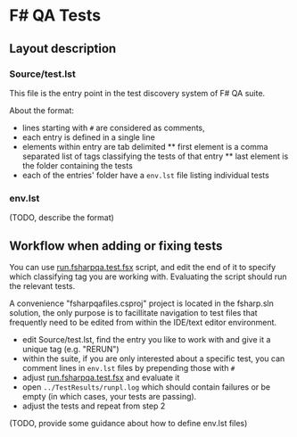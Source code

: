 # F# QA Tests

## Layout description

### Source/test.lst

This file is the entry point in the test discovery system of F# QA suite.

About the format:
* lines starting with `#` are considered as comments,
* each entry is defined in a single line
* elements within entry are tab delimited
** first element is a comma separated list of tags classifying the tests of that entry
** last element is the folder containing the tests
* each of the entries' folder have a `env.lst` file listing individual tests

### env.lst

(TODO, describe the format)

## Workflow when adding or fixing tests

You can use [run.fsharpqa.test.fsx](run.fsharpqa.test.fsx) script, and edit the end of it to specify which classifying tag you are working with. Evaluating the script should run the relevant tests.

A convenience "fsharpqafiles.csproj" project is located in the fsharp.sln solution, the only purpose is to facillitate navigation to test files that frequently need to be edited from within the IDE/text editor environment.

* edit Source/test.lst, find the entry you like to work with and give it a unique tag (e.g. "RERUN")
* within the suite, if you are only interested about a specific test, you can comment lines in `env.lst` files by prepending those with `#`
* adjust [run.fsharpqa.test.fsx](run.fsharpqa.test.fsx) and evaluate it
* open `../TestResults/runpl.log` which should contain failures or be empty (in which cases, your tests are passing).
* adjust the tests and repeat from step 2

(TODO, provide some guidance about how to define env.lst files)

